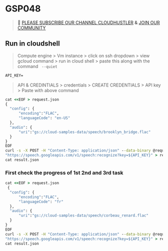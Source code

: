 # GSP048
>🚨 [PLEASE SUBSCRIBE OUR CHANNEL CLOUDHUSTLER](https://www.youtube.com/@cloudhustlers) **&** [JOIN OUR COMMUNITY](https://chat.whatsapp.com/KBfUcSleGGEFf2Xvvm8FW3)
## Run in cloudshell
>Compute engine > Vm instance > click on ssh dropdown > view gcloud command > run in cloud shell > paste this along with the command ``` --quiet```
```cmd
API_KEY=
```
> API & CREDINTIALS > credentials > CREATE CREDENTIALS > API key > Paste with above command 
```cmd
cat <<EOF > request.json
{
  "config": {
      "encoding":"FLAC",
      "languageCode": "en-US"
  },
  "audio": {
      "uri":"gs://cloud-samples-data/speech/brooklyn_bridge.flac"
  }
}
EOF
curl -s -X POST -H "Content-Type: application/json" --data-binary @request.json \
"https://speech.googleapis.com/v1/speech:recognize?key=${API_KEY}" > result.json
cat result.json
```
### First check the progress of 1st 2nd and 3rd task 
```cmd
cat <<EOF > request.json
 {
  "config": {
      "encoding":"FLAC",
      "languageCode": "fr"
  },
  "audio": {
      "uri":"gs://cloud-samples-data/speech/corbeau_renard.flac"
  }
}
EOF
curl -s -X POST -H "Content-Type: application/json" --data-binary @request.json \
"https://speech.googleapis.com/v1/speech:recognize?key=${API_KEY}" > result.json
cat result.json
```
